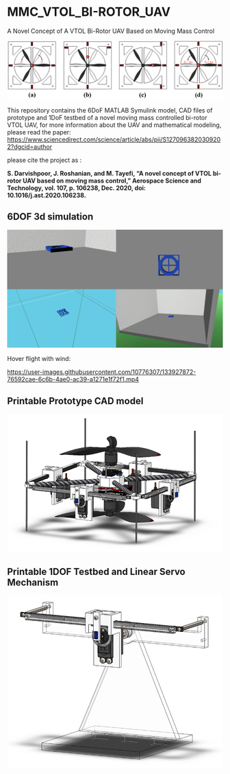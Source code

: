 # MMC_VTOL_BI-ROTOR_UAV
A Novel Concept of A VTOL Bi-Rotor UAV Based on Moving Mass Control

![alt text](https://github.com/shahind/Moving-Mass-Controlled-VTOL-Bi-Rotor-UAV/raw/main/motions.png)

This repository contains the 6DoF MATLAB Symulink model, CAD files of prototype and 1DoF testbed of a novel moving mass controlled bi-rotor VTOL UAV,
for more information about the UAV and mathematical modeling, please read the paper:
https://www.sciencedirect.com/science/article/abs/pii/S1270963820309202?dgcid=author

please cite the project as :

**S. Darvishpoor, J. Roshanian, and M. Tayefi, “A novel concept of VTOL bi-rotor UAV based on moving mass control,” Aerospace Science and Technology, vol. 107, p. 106238, Dec. 2020, doi: 10.1016/j.ast.2020.106238.**

## 6DOF 3d simulation
![alt text](https://github.com/shahind/Moving-Mass-Controlled-VTOL-Bi-Rotor-UAV/raw/main/shots.png)

Hover flight with wind:  


https://user-images.githubusercontent.com/10776307/133927872-76592cae-6c6b-4ae0-ac39-a1271e1f72f1.mp4

## Printable Prototype CAD model
![Prototype CAD model](https://github.com/shahind/Moving-Mass-Controlled-VTOL-Bi-Rotor-UAV/raw/main/Prototype%20CAD/overal.png)

## Printable 1DOF Testbed and Linear Servo Mechanism
![1DOF Testbed](https://github.com/shahind/Moving-Mass-Controlled-VTOL-Bi-Rotor-UAV/raw/main/Test%20Bed%20CAD/overal.png)
